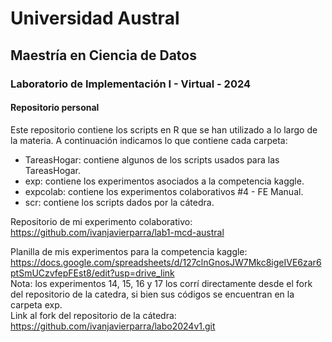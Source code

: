 # Universidad Austral
## Maestría en Ciencia de Datos
### Laboratorio de Implementación I - Virtual - 2024

#### Repositorio personal


Este repositorio contiene los scripts en R que se han utilizado a lo largo de la materia.
A continuación indicamos lo que contiene cada carpeta:
- TareasHogar: contiene algunos de los scripts usados para las TareasHogar.
- exp: contiene los experimentos asociados a la competencia kaggle. 
- expcolab: contiene los experimentos colaborativos #4 - FE Manual.
- scr: contiene los scripts dados por la cátedra.


Repositorio de mi experimento colaborativo: <br>
https://github.com/ivanjavierparra/lab1-mcd-austral

Planilla de mis experimentos para la competencia kaggle: <br>
https://docs.google.com/spreadsheets/d/127clnGnosJW7Mkc8igeIVE6zar6ptSmUCzvfepFEst8/edit?usp=drive_link
<br>
Nota: los experimentos 14, 15, 16 y 17 los corrí directamente desde el fork del repositorio de la catedra, si bien sus códigos se encuentran en la carpeta exp. <br>
Link al fork del repositorio de la cátedra: <br>
https://github.com/ivanjavierparra/labo2024v1.git
